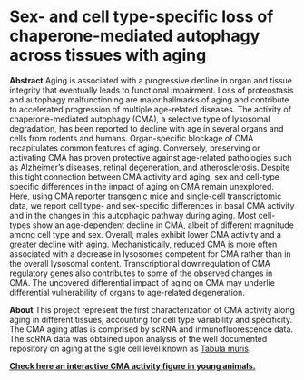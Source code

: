 # Sex- and cell type-specific loss of chaperone-mediated autophagy across tissues with aging

**Abstract**
Aging is associated with a progressive decline in organ and tissue integrity that eventually leads
to functional impairment. Loss of proteostasis and autophagy malfunctioning are major hallmarks
of aging and contribute to accelerated progression of multiple age-related diseases. The activity
of chaperone-mediated autophagy (CMA), a selective type of lysosomal degradation, has been
reported to decline with age in several organs and cells from rodents and humans. Organ-specific
blockage of CMA recapitulates common features of aging. Conversely, preserving or activating
CMA has proven protective against age-related pathologies such as Alzheimer’s diseases, retinal
degeneration, and atherosclerosis. Despite this tight connection between CMA activity and aging,
sex and cell-type specific differences in the impact of aging on CMA remain unexplored. Here,
using CMA reporter transgenic mice and single-cell transcriptomic data, we report cell type- and
sex-specific differences in basal CMA activity and in the changes in this autophagic pathway
during aging. Most cell-types show an age-dependent decline in CMA, albeit of different
magnitude among cell type and sex. Overall, males exhibit lower CMA activity and a greater
decline with aging. Mechanistically, reduced CMA is more often associated with a decrease in
lysosomes competent for CMA rather than in the overall lysosomal content. Transcriptional
downregulation of CMA regulatory genes also contributes to some of the observed changes in
CMA. The uncovered differential impact of aging on CMA may underlie differential vulnerability of
organs to age-related degeneration.

**About**
This project represent the first characterization of CMA activity along aging in different tissues, accounting for cell type variability and specificity. The CMA aging atlas is comprised by scRNA and inmunofluorescence data. The scRNA data was obtained upon analysis of the well documented repository on aging at the sigle cell level known as [Tabula muris](https://github.com/czbiohub/tabula-muris). 

[**Check here an interactive CMA activity figure in young animals.**](https://amsegura.github.io/Khawaja_et_al_2024/) 



